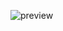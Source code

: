 ![preview](https://user-images.githubusercontent.com/32024268/129503327-17fadb88-2acb-4188-88f9-12e03177c8ce.png)


